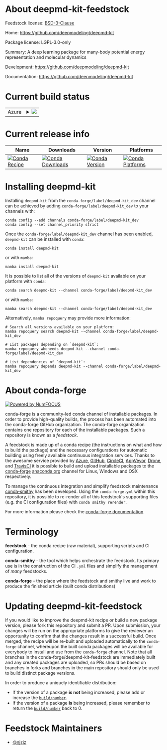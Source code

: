 About deepmd-kit-feedstock
==========================

Feedstock license: [BSD-3-Clause](https://github.com/conda-forge/deepmd-kit-feedstock/blob/main/LICENSE.txt)

Home: https://github.com/deepmodeling/deepmd-kit

Package license: LGPL-3.0-only

Summary: A deep learning package for many-body potential energy representation and molecular dynamics

Development: https://github.com/deepmodeling/deepmd-kit

Documentation: https://github.com/deepmodeling/deepmd-kit

Current build status
====================


<table>
    
  <tr>
    <td>Azure</td>
    <td>
      <details>
        <summary>
          <a href="https://dev.azure.com/conda-forge/feedstock-builds/_build/latest?definitionId=7846&branchName=main">
            <img src="https://dev.azure.com/conda-forge/feedstock-builds/_apis/build/status/deepmd-kit-feedstock?branchName=main">
          </a>
        </summary>
        <table>
          <thead><tr><th>Variant</th><th>Status</th></tr></thead>
          <tbody><tr>
              <td>linux_64_c_compiler_version10cuda_compiler_version11.2cxx_compiler_version10mpimpichpython3.10.____cpython</td>
              <td>
                <a href="https://dev.azure.com/conda-forge/feedstock-builds/_build/latest?definitionId=7846&branchName=main">
                  <img src="https://dev.azure.com/conda-forge/feedstock-builds/_apis/build/status/deepmd-kit-feedstock?branchName=main&jobName=linux&configuration=linux%20linux_64_c_compiler_version10cuda_compiler_version11.2cxx_compiler_version10mpimpichpython3.10.____cpython" alt="variant">
                </a>
              </td>
            </tr><tr>
              <td>linux_64_c_compiler_version10cuda_compiler_version11.2cxx_compiler_version10mpimpichpython3.11.____cpython</td>
              <td>
                <a href="https://dev.azure.com/conda-forge/feedstock-builds/_build/latest?definitionId=7846&branchName=main">
                  <img src="https://dev.azure.com/conda-forge/feedstock-builds/_apis/build/status/deepmd-kit-feedstock?branchName=main&jobName=linux&configuration=linux%20linux_64_c_compiler_version10cuda_compiler_version11.2cxx_compiler_version10mpimpichpython3.11.____cpython" alt="variant">
                </a>
              </td>
            </tr><tr>
              <td>linux_64_c_compiler_version10cuda_compiler_version11.2cxx_compiler_version10mpimpichpython3.9.____cpython</td>
              <td>
                <a href="https://dev.azure.com/conda-forge/feedstock-builds/_build/latest?definitionId=7846&branchName=main">
                  <img src="https://dev.azure.com/conda-forge/feedstock-builds/_apis/build/status/deepmd-kit-feedstock?branchName=main&jobName=linux&configuration=linux%20linux_64_c_compiler_version10cuda_compiler_version11.2cxx_compiler_version10mpimpichpython3.9.____cpython" alt="variant">
                </a>
              </td>
            </tr><tr>
              <td>linux_64_c_compiler_version10cuda_compiler_version11.2cxx_compiler_version10mpiopenmpipython3.10.____cpython</td>
              <td>
                <a href="https://dev.azure.com/conda-forge/feedstock-builds/_build/latest?definitionId=7846&branchName=main">
                  <img src="https://dev.azure.com/conda-forge/feedstock-builds/_apis/build/status/deepmd-kit-feedstock?branchName=main&jobName=linux&configuration=linux%20linux_64_c_compiler_version10cuda_compiler_version11.2cxx_compiler_version10mpiopenmpipython3.10.____cpython" alt="variant">
                </a>
              </td>
            </tr><tr>
              <td>linux_64_c_compiler_version10cuda_compiler_version11.2cxx_compiler_version10mpiopenmpipython3.11.____cpython</td>
              <td>
                <a href="https://dev.azure.com/conda-forge/feedstock-builds/_build/latest?definitionId=7846&branchName=main">
                  <img src="https://dev.azure.com/conda-forge/feedstock-builds/_apis/build/status/deepmd-kit-feedstock?branchName=main&jobName=linux&configuration=linux%20linux_64_c_compiler_version10cuda_compiler_version11.2cxx_compiler_version10mpiopenmpipython3.11.____cpython" alt="variant">
                </a>
              </td>
            </tr><tr>
              <td>linux_64_c_compiler_version10cuda_compiler_version11.2cxx_compiler_version10mpiopenmpipython3.9.____cpython</td>
              <td>
                <a href="https://dev.azure.com/conda-forge/feedstock-builds/_build/latest?definitionId=7846&branchName=main">
                  <img src="https://dev.azure.com/conda-forge/feedstock-builds/_apis/build/status/deepmd-kit-feedstock?branchName=main&jobName=linux&configuration=linux%20linux_64_c_compiler_version10cuda_compiler_version11.2cxx_compiler_version10mpiopenmpipython3.9.____cpython" alt="variant">
                </a>
              </td>
            </tr><tr>
              <td>linux_64_c_compiler_version11cuda_compiler_version11.8cxx_compiler_version11mpimpichpython3.10.____cpython</td>
              <td>
                <a href="https://dev.azure.com/conda-forge/feedstock-builds/_build/latest?definitionId=7846&branchName=main">
                  <img src="https://dev.azure.com/conda-forge/feedstock-builds/_apis/build/status/deepmd-kit-feedstock?branchName=main&jobName=linux&configuration=linux%20linux_64_c_compiler_version11cuda_compiler_version11.8cxx_compiler_version11mpimpichpython3.10.____cpython" alt="variant">
                </a>
              </td>
            </tr><tr>
              <td>linux_64_c_compiler_version11cuda_compiler_version11.8cxx_compiler_version11mpimpichpython3.11.____cpython</td>
              <td>
                <a href="https://dev.azure.com/conda-forge/feedstock-builds/_build/latest?definitionId=7846&branchName=main">
                  <img src="https://dev.azure.com/conda-forge/feedstock-builds/_apis/build/status/deepmd-kit-feedstock?branchName=main&jobName=linux&configuration=linux%20linux_64_c_compiler_version11cuda_compiler_version11.8cxx_compiler_version11mpimpichpython3.11.____cpython" alt="variant">
                </a>
              </td>
            </tr><tr>
              <td>linux_64_c_compiler_version11cuda_compiler_version11.8cxx_compiler_version11mpimpichpython3.9.____cpython</td>
              <td>
                <a href="https://dev.azure.com/conda-forge/feedstock-builds/_build/latest?definitionId=7846&branchName=main">
                  <img src="https://dev.azure.com/conda-forge/feedstock-builds/_apis/build/status/deepmd-kit-feedstock?branchName=main&jobName=linux&configuration=linux%20linux_64_c_compiler_version11cuda_compiler_version11.8cxx_compiler_version11mpimpichpython3.9.____cpython" alt="variant">
                </a>
              </td>
            </tr><tr>
              <td>linux_64_c_compiler_version11cuda_compiler_version11.8cxx_compiler_version11mpiopenmpipython3.10.____cpython</td>
              <td>
                <a href="https://dev.azure.com/conda-forge/feedstock-builds/_build/latest?definitionId=7846&branchName=main">
                  <img src="https://dev.azure.com/conda-forge/feedstock-builds/_apis/build/status/deepmd-kit-feedstock?branchName=main&jobName=linux&configuration=linux%20linux_64_c_compiler_version11cuda_compiler_version11.8cxx_compiler_version11mpiopenmpipython3.10.____cpython" alt="variant">
                </a>
              </td>
            </tr><tr>
              <td>linux_64_c_compiler_version11cuda_compiler_version11.8cxx_compiler_version11mpiopenmpipython3.11.____cpython</td>
              <td>
                <a href="https://dev.azure.com/conda-forge/feedstock-builds/_build/latest?definitionId=7846&branchName=main">
                  <img src="https://dev.azure.com/conda-forge/feedstock-builds/_apis/build/status/deepmd-kit-feedstock?branchName=main&jobName=linux&configuration=linux%20linux_64_c_compiler_version11cuda_compiler_version11.8cxx_compiler_version11mpiopenmpipython3.11.____cpython" alt="variant">
                </a>
              </td>
            </tr><tr>
              <td>linux_64_c_compiler_version11cuda_compiler_version11.8cxx_compiler_version11mpiopenmpipython3.9.____cpython</td>
              <td>
                <a href="https://dev.azure.com/conda-forge/feedstock-builds/_build/latest?definitionId=7846&branchName=main">
                  <img src="https://dev.azure.com/conda-forge/feedstock-builds/_apis/build/status/deepmd-kit-feedstock?branchName=main&jobName=linux&configuration=linux%20linux_64_c_compiler_version11cuda_compiler_version11.8cxx_compiler_version11mpiopenmpipython3.9.____cpython" alt="variant">
                </a>
              </td>
            </tr><tr>
              <td>linux_64_c_compiler_version12cuda_compiler_version12.0cxx_compiler_version12mpimpichpython3.10.____cpython</td>
              <td>
                <a href="https://dev.azure.com/conda-forge/feedstock-builds/_build/latest?definitionId=7846&branchName=main">
                  <img src="https://dev.azure.com/conda-forge/feedstock-builds/_apis/build/status/deepmd-kit-feedstock?branchName=main&jobName=linux&configuration=linux%20linux_64_c_compiler_version12cuda_compiler_version12.0cxx_compiler_version12mpimpichpython3.10.____cpython" alt="variant">
                </a>
              </td>
            </tr><tr>
              <td>linux_64_c_compiler_version12cuda_compiler_version12.0cxx_compiler_version12mpimpichpython3.11.____cpython</td>
              <td>
                <a href="https://dev.azure.com/conda-forge/feedstock-builds/_build/latest?definitionId=7846&branchName=main">
                  <img src="https://dev.azure.com/conda-forge/feedstock-builds/_apis/build/status/deepmd-kit-feedstock?branchName=main&jobName=linux&configuration=linux%20linux_64_c_compiler_version12cuda_compiler_version12.0cxx_compiler_version12mpimpichpython3.11.____cpython" alt="variant">
                </a>
              </td>
            </tr><tr>
              <td>linux_64_c_compiler_version12cuda_compiler_version12.0cxx_compiler_version12mpimpichpython3.9.____cpython</td>
              <td>
                <a href="https://dev.azure.com/conda-forge/feedstock-builds/_build/latest?definitionId=7846&branchName=main">
                  <img src="https://dev.azure.com/conda-forge/feedstock-builds/_apis/build/status/deepmd-kit-feedstock?branchName=main&jobName=linux&configuration=linux%20linux_64_c_compiler_version12cuda_compiler_version12.0cxx_compiler_version12mpimpichpython3.9.____cpython" alt="variant">
                </a>
              </td>
            </tr><tr>
              <td>linux_64_c_compiler_version12cuda_compiler_version12.0cxx_compiler_version12mpiopenmpipython3.10.____cpython</td>
              <td>
                <a href="https://dev.azure.com/conda-forge/feedstock-builds/_build/latest?definitionId=7846&branchName=main">
                  <img src="https://dev.azure.com/conda-forge/feedstock-builds/_apis/build/status/deepmd-kit-feedstock?branchName=main&jobName=linux&configuration=linux%20linux_64_c_compiler_version12cuda_compiler_version12.0cxx_compiler_version12mpiopenmpipython3.10.____cpython" alt="variant">
                </a>
              </td>
            </tr><tr>
              <td>linux_64_c_compiler_version12cuda_compiler_version12.0cxx_compiler_version12mpiopenmpipython3.11.____cpython</td>
              <td>
                <a href="https://dev.azure.com/conda-forge/feedstock-builds/_build/latest?definitionId=7846&branchName=main">
                  <img src="https://dev.azure.com/conda-forge/feedstock-builds/_apis/build/status/deepmd-kit-feedstock?branchName=main&jobName=linux&configuration=linux%20linux_64_c_compiler_version12cuda_compiler_version12.0cxx_compiler_version12mpiopenmpipython3.11.____cpython" alt="variant">
                </a>
              </td>
            </tr><tr>
              <td>linux_64_c_compiler_version12cuda_compiler_version12.0cxx_compiler_version12mpiopenmpipython3.9.____cpython</td>
              <td>
                <a href="https://dev.azure.com/conda-forge/feedstock-builds/_build/latest?definitionId=7846&branchName=main">
                  <img src="https://dev.azure.com/conda-forge/feedstock-builds/_apis/build/status/deepmd-kit-feedstock?branchName=main&jobName=linux&configuration=linux%20linux_64_c_compiler_version12cuda_compiler_version12.0cxx_compiler_version12mpiopenmpipython3.9.____cpython" alt="variant">
                </a>
              </td>
            </tr><tr>
              <td>linux_64_c_compiler_version12cuda_compiler_versionNonecxx_compiler_version12mpimpichpython3.10.____cpython</td>
              <td>
                <a href="https://dev.azure.com/conda-forge/feedstock-builds/_build/latest?definitionId=7846&branchName=main">
                  <img src="https://dev.azure.com/conda-forge/feedstock-builds/_apis/build/status/deepmd-kit-feedstock?branchName=main&jobName=linux&configuration=linux%20linux_64_c_compiler_version12cuda_compiler_versionNonecxx_compiler_version12mpimpichpython3.10.____cpython" alt="variant">
                </a>
              </td>
            </tr><tr>
              <td>linux_64_c_compiler_version12cuda_compiler_versionNonecxx_compiler_version12mpimpichpython3.11.____cpython</td>
              <td>
                <a href="https://dev.azure.com/conda-forge/feedstock-builds/_build/latest?definitionId=7846&branchName=main">
                  <img src="https://dev.azure.com/conda-forge/feedstock-builds/_apis/build/status/deepmd-kit-feedstock?branchName=main&jobName=linux&configuration=linux%20linux_64_c_compiler_version12cuda_compiler_versionNonecxx_compiler_version12mpimpichpython3.11.____cpython" alt="variant">
                </a>
              </td>
            </tr><tr>
              <td>linux_64_c_compiler_version12cuda_compiler_versionNonecxx_compiler_version12mpimpichpython3.9.____cpython</td>
              <td>
                <a href="https://dev.azure.com/conda-forge/feedstock-builds/_build/latest?definitionId=7846&branchName=main">
                  <img src="https://dev.azure.com/conda-forge/feedstock-builds/_apis/build/status/deepmd-kit-feedstock?branchName=main&jobName=linux&configuration=linux%20linux_64_c_compiler_version12cuda_compiler_versionNonecxx_compiler_version12mpimpichpython3.9.____cpython" alt="variant">
                </a>
              </td>
            </tr><tr>
              <td>linux_64_c_compiler_version12cuda_compiler_versionNonecxx_compiler_version12mpiopenmpipython3.10.____cpython</td>
              <td>
                <a href="https://dev.azure.com/conda-forge/feedstock-builds/_build/latest?definitionId=7846&branchName=main">
                  <img src="https://dev.azure.com/conda-forge/feedstock-builds/_apis/build/status/deepmd-kit-feedstock?branchName=main&jobName=linux&configuration=linux%20linux_64_c_compiler_version12cuda_compiler_versionNonecxx_compiler_version12mpiopenmpipython3.10.____cpython" alt="variant">
                </a>
              </td>
            </tr><tr>
              <td>linux_64_c_compiler_version12cuda_compiler_versionNonecxx_compiler_version12mpiopenmpipython3.11.____cpython</td>
              <td>
                <a href="https://dev.azure.com/conda-forge/feedstock-builds/_build/latest?definitionId=7846&branchName=main">
                  <img src="https://dev.azure.com/conda-forge/feedstock-builds/_apis/build/status/deepmd-kit-feedstock?branchName=main&jobName=linux&configuration=linux%20linux_64_c_compiler_version12cuda_compiler_versionNonecxx_compiler_version12mpiopenmpipython3.11.____cpython" alt="variant">
                </a>
              </td>
            </tr><tr>
              <td>linux_64_c_compiler_version12cuda_compiler_versionNonecxx_compiler_version12mpiopenmpipython3.9.____cpython</td>
              <td>
                <a href="https://dev.azure.com/conda-forge/feedstock-builds/_build/latest?definitionId=7846&branchName=main">
                  <img src="https://dev.azure.com/conda-forge/feedstock-builds/_apis/build/status/deepmd-kit-feedstock?branchName=main&jobName=linux&configuration=linux%20linux_64_c_compiler_version12cuda_compiler_versionNonecxx_compiler_version12mpiopenmpipython3.9.____cpython" alt="variant">
                </a>
              </td>
            </tr><tr>
              <td>osx_64_mpimpichpython3.10.____cpython</td>
              <td>
                <a href="https://dev.azure.com/conda-forge/feedstock-builds/_build/latest?definitionId=7846&branchName=main">
                  <img src="https://dev.azure.com/conda-forge/feedstock-builds/_apis/build/status/deepmd-kit-feedstock?branchName=main&jobName=osx&configuration=osx%20osx_64_mpimpichpython3.10.____cpython" alt="variant">
                </a>
              </td>
            </tr><tr>
              <td>osx_64_mpimpichpython3.11.____cpython</td>
              <td>
                <a href="https://dev.azure.com/conda-forge/feedstock-builds/_build/latest?definitionId=7846&branchName=main">
                  <img src="https://dev.azure.com/conda-forge/feedstock-builds/_apis/build/status/deepmd-kit-feedstock?branchName=main&jobName=osx&configuration=osx%20osx_64_mpimpichpython3.11.____cpython" alt="variant">
                </a>
              </td>
            </tr><tr>
              <td>osx_64_mpimpichpython3.9.____cpython</td>
              <td>
                <a href="https://dev.azure.com/conda-forge/feedstock-builds/_build/latest?definitionId=7846&branchName=main">
                  <img src="https://dev.azure.com/conda-forge/feedstock-builds/_apis/build/status/deepmd-kit-feedstock?branchName=main&jobName=osx&configuration=osx%20osx_64_mpimpichpython3.9.____cpython" alt="variant">
                </a>
              </td>
            </tr><tr>
              <td>osx_64_mpiopenmpipython3.10.____cpython</td>
              <td>
                <a href="https://dev.azure.com/conda-forge/feedstock-builds/_build/latest?definitionId=7846&branchName=main">
                  <img src="https://dev.azure.com/conda-forge/feedstock-builds/_apis/build/status/deepmd-kit-feedstock?branchName=main&jobName=osx&configuration=osx%20osx_64_mpiopenmpipython3.10.____cpython" alt="variant">
                </a>
              </td>
            </tr><tr>
              <td>osx_64_mpiopenmpipython3.11.____cpython</td>
              <td>
                <a href="https://dev.azure.com/conda-forge/feedstock-builds/_build/latest?definitionId=7846&branchName=main">
                  <img src="https://dev.azure.com/conda-forge/feedstock-builds/_apis/build/status/deepmd-kit-feedstock?branchName=main&jobName=osx&configuration=osx%20osx_64_mpiopenmpipython3.11.____cpython" alt="variant">
                </a>
              </td>
            </tr><tr>
              <td>osx_64_mpiopenmpipython3.9.____cpython</td>
              <td>
                <a href="https://dev.azure.com/conda-forge/feedstock-builds/_build/latest?definitionId=7846&branchName=main">
                  <img src="https://dev.azure.com/conda-forge/feedstock-builds/_apis/build/status/deepmd-kit-feedstock?branchName=main&jobName=osx&configuration=osx%20osx_64_mpiopenmpipython3.9.____cpython" alt="variant">
                </a>
              </td>
            </tr><tr>
              <td>osx_arm64_mpimpichpython3.10.____cpython</td>
              <td>
                <a href="https://dev.azure.com/conda-forge/feedstock-builds/_build/latest?definitionId=7846&branchName=main">
                  <img src="https://dev.azure.com/conda-forge/feedstock-builds/_apis/build/status/deepmd-kit-feedstock?branchName=main&jobName=osx&configuration=osx%20osx_arm64_mpimpichpython3.10.____cpython" alt="variant">
                </a>
              </td>
            </tr><tr>
              <td>osx_arm64_mpimpichpython3.11.____cpython</td>
              <td>
                <a href="https://dev.azure.com/conda-forge/feedstock-builds/_build/latest?definitionId=7846&branchName=main">
                  <img src="https://dev.azure.com/conda-forge/feedstock-builds/_apis/build/status/deepmd-kit-feedstock?branchName=main&jobName=osx&configuration=osx%20osx_arm64_mpimpichpython3.11.____cpython" alt="variant">
                </a>
              </td>
            </tr><tr>
              <td>osx_arm64_mpimpichpython3.9.____cpython</td>
              <td>
                <a href="https://dev.azure.com/conda-forge/feedstock-builds/_build/latest?definitionId=7846&branchName=main">
                  <img src="https://dev.azure.com/conda-forge/feedstock-builds/_apis/build/status/deepmd-kit-feedstock?branchName=main&jobName=osx&configuration=osx%20osx_arm64_mpimpichpython3.9.____cpython" alt="variant">
                </a>
              </td>
            </tr><tr>
              <td>osx_arm64_mpiopenmpipython3.10.____cpython</td>
              <td>
                <a href="https://dev.azure.com/conda-forge/feedstock-builds/_build/latest?definitionId=7846&branchName=main">
                  <img src="https://dev.azure.com/conda-forge/feedstock-builds/_apis/build/status/deepmd-kit-feedstock?branchName=main&jobName=osx&configuration=osx%20osx_arm64_mpiopenmpipython3.10.____cpython" alt="variant">
                </a>
              </td>
            </tr><tr>
              <td>osx_arm64_mpiopenmpipython3.11.____cpython</td>
              <td>
                <a href="https://dev.azure.com/conda-forge/feedstock-builds/_build/latest?definitionId=7846&branchName=main">
                  <img src="https://dev.azure.com/conda-forge/feedstock-builds/_apis/build/status/deepmd-kit-feedstock?branchName=main&jobName=osx&configuration=osx%20osx_arm64_mpiopenmpipython3.11.____cpython" alt="variant">
                </a>
              </td>
            </tr><tr>
              <td>osx_arm64_mpiopenmpipython3.9.____cpython</td>
              <td>
                <a href="https://dev.azure.com/conda-forge/feedstock-builds/_build/latest?definitionId=7846&branchName=main">
                  <img src="https://dev.azure.com/conda-forge/feedstock-builds/_apis/build/status/deepmd-kit-feedstock?branchName=main&jobName=osx&configuration=osx%20osx_arm64_mpiopenmpipython3.9.____cpython" alt="variant">
                </a>
              </td>
            </tr>
          </tbody>
        </table>
      </details>
    </td>
  </tr>
</table>

Current release info
====================

| Name | Downloads | Version | Platforms |
| --- | --- | --- | --- |
| [![Conda Recipe](https://img.shields.io/badge/recipe-deepmd--kit-green.svg)](https://anaconda.org/conda-forge/deepmd-kit) | [![Conda Downloads](https://img.shields.io/conda/dn/conda-forge/deepmd-kit.svg)](https://anaconda.org/conda-forge/deepmd-kit) | [![Conda Version](https://img.shields.io/conda/vn/conda-forge/deepmd-kit.svg)](https://anaconda.org/conda-forge/deepmd-kit) | [![Conda Platforms](https://img.shields.io/conda/pn/conda-forge/deepmd-kit.svg)](https://anaconda.org/conda-forge/deepmd-kit) |

Installing deepmd-kit
=====================

Installing `deepmd-kit` from the `conda-forge/label/deepmd-kit_dev` channel can be achieved by adding `conda-forge/label/deepmd-kit_dev` to your channels with:

```
conda config --add channels conda-forge/label/deepmd-kit_dev
conda config --set channel_priority strict
```

Once the `conda-forge/label/deepmd-kit_dev` channel has been enabled, `deepmd-kit` can be installed with `conda`:

```
conda install deepmd-kit
```

or with `mamba`:

```
mamba install deepmd-kit
```

It is possible to list all of the versions of `deepmd-kit` available on your platform with `conda`:

```
conda search deepmd-kit --channel conda-forge/label/deepmd-kit_dev
```

or with `mamba`:

```
mamba search deepmd-kit --channel conda-forge/label/deepmd-kit_dev
```

Alternatively, `mamba repoquery` may provide more information:

```
# Search all versions available on your platform:
mamba repoquery search deepmd-kit --channel conda-forge/label/deepmd-kit_dev

# List packages depending on `deepmd-kit`:
mamba repoquery whoneeds deepmd-kit --channel conda-forge/label/deepmd-kit_dev

# List dependencies of `deepmd-kit`:
mamba repoquery depends deepmd-kit --channel conda-forge/label/deepmd-kit_dev
```


About conda-forge
=================

[![Powered by
NumFOCUS](https://img.shields.io/badge/powered%20by-NumFOCUS-orange.svg?style=flat&colorA=E1523D&colorB=007D8A)](https://numfocus.org)

conda-forge is a community-led conda channel of installable packages.
In order to provide high-quality builds, the process has been automated into the
conda-forge GitHub organization. The conda-forge organization contains one repository
for each of the installable packages. Such a repository is known as a *feedstock*.

A feedstock is made up of a conda recipe (the instructions on what and how to build
the package) and the necessary configurations for automatic building using freely
available continuous integration services. Thanks to the awesome service provided by
[Azure](https://azure.microsoft.com/en-us/services/devops/), [GitHub](https://github.com/),
[CircleCI](https://circleci.com/), [AppVeyor](https://www.appveyor.com/),
[Drone](https://cloud.drone.io/welcome), and [TravisCI](https://travis-ci.com/)
it is possible to build and upload installable packages to the
[conda-forge](https://anaconda.org/conda-forge) [anaconda.org](https://anaconda.org/)
channel for Linux, Windows and OSX respectively.

To manage the continuous integration and simplify feedstock maintenance
[conda-smithy](https://github.com/conda-forge/conda-smithy) has been developed.
Using the ``conda-forge.yml`` within this repository, it is possible to re-render all of
this feedstock's supporting files (e.g. the CI configuration files) with ``conda smithy rerender``.

For more information please check the [conda-forge documentation](https://conda-forge.org/docs/).

Terminology
===========

**feedstock** - the conda recipe (raw material), supporting scripts and CI configuration.

**conda-smithy** - the tool which helps orchestrate the feedstock.
                   Its primary use is in the construction of the CI ``.yml`` files
                   and simplify the management of *many* feedstocks.

**conda-forge** - the place where the feedstock and smithy live and work to
                  produce the finished article (built conda distributions)


Updating deepmd-kit-feedstock
=============================

If you would like to improve the deepmd-kit recipe or build a new
package version, please fork this repository and submit a PR. Upon submission,
your changes will be run on the appropriate platforms to give the reviewer an
opportunity to confirm that the changes result in a successful build. Once
merged, the recipe will be re-built and uploaded automatically to the
`conda-forge` channel, whereupon the built conda packages will be available for
everybody to install and use from the `conda-forge` channel.
Note that all branches in the conda-forge/deepmd-kit-feedstock are
immediately built and any created packages are uploaded, so PRs should be based
on branches in forks and branches in the main repository should only be used to
build distinct package versions.

In order to produce a uniquely identifiable distribution:
 * If the version of a package **is not** being increased, please add or increase
   the [``build/number``](https://docs.conda.io/projects/conda-build/en/latest/resources/define-metadata.html#build-number-and-string).
 * If the version of a package **is** being increased, please remember to return
   the [``build/number``](https://docs.conda.io/projects/conda-build/en/latest/resources/define-metadata.html#build-number-and-string)
   back to 0.

Feedstock Maintainers
=====================

* [@njzjz](https://github.com/njzjz/)

